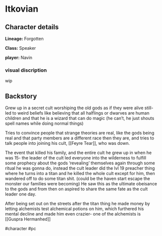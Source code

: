 # Itkovian

## Character details
**Lineage:** Forgotten

**Class:** Speaker

**player:** Navin


### visual discription
wip


## Backstory
Grew up in a secret cult worshiping the old gods as if they were alive still- led to weird beliefs like believing that all halflings or dwarves are human children and that he is a wizard that can do magic (he can’t, he just shouts spell names while doing normal things)

Tries to convince people that strange theories are real, like the gods being real and that party members are a different race then they are, and tries to talk people into joining his cult, [[Feyre Tear]], who was down.

The event that killed his family, and the entire cult he grew up in when he was 15- the leader of the cult led everyone into the wilderness to fulfill some prophecy about the gods ‘revealing’ themselves again through some ritual he was gonna do, instead the cult leader did the lvl 19 preacher thing where he turns into a titan and he killed the whole cult except for him, then wandered off to do some titan shit. (could be the haven start escape the monster our families were becoming)  He saw this as the ultimate obeisance to the gods and from then on aspired to share the same fate as the cult leader one day. 

After being set out on the streets after the titan thing he made money by letting alchemists test alchemical potions on him, which furthered his mental decline and made him even crazier- one of the alchemists is [[Guspra Hermanhed]]

#character #pc